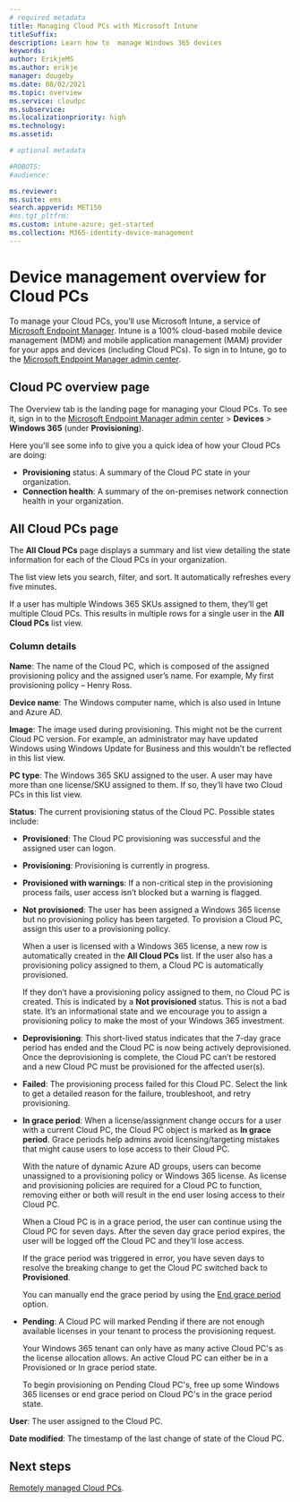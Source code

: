 ```yaml
---
# required metadata
title: Managing Cloud PCs with Microsoft Intune
titleSuffix:
description: Learn how to  manage Windows 365 devices
keywords:
author: ErikjeMS  
ms.author: erikje
manager: dougeby
ms.date: 08/02/2021
ms.topic: overview
ms.service: cloudpc
ms.subservice:
ms.localizationpriority: high
ms.technology:
ms.assetid: 

# optional metadata

#ROBOTS:
#audience:

ms.reviewer: 
ms.suite: ems
search.appverid: MET150
#ms.tgt_pltfrm:
ms.custom: intune-azure; get-started
ms.collection: M365-identity-device-management
---
```


# Device management overview for Cloud PCs

To manage your Cloud PCs, you’ll use Microsoft Intune, a service of [Microsoft Endpoint Manager](https://admin.microsoft.com/). Intune is a 100% cloud-based mobile device management (MDM) and mobile application management (MAM) provider for your apps and devices (including Cloud PCs). To sign in to Intune, go to the [Microsoft Endpoint Manager admin center](https://go.microsoft.com/fwlink/?linkid=2109431).

## Cloud PC overview page

The Overview tab is the landing page for managing your Cloud PCs. To see it, sign in to the [Microsoft Endpoint Manager admin center](https://go.microsoft.com/fwlink/?linkid=2109431) > **Devices** > **Windows 365** (under **Provisioning**).

Here you'll see some info to give you a quick idea of how your Cloud PCs are doing:

- **Provisioning** status: A summary of the Cloud PC state in your organization.
- **Connection health**:  A summary of the on-premises network connection health in your organization.  

## All Cloud PCs page

The **All Cloud PCs** page displays a summary and list view detailing the state information for each of the Cloud PCs in your organization.

The list view lets you search, filter, and sort. It automatically refreshes every five minutes.

If a user has multiple Windows 365 SKUs assigned to them, they’ll get multiple Cloud PCs. This results in multiple rows for a single user in the **All Cloud PCs** list view.

### Column details

**Name**: The name of the Cloud PC, which is composed of the assigned provisioning policy and the assigned user’s name. For example, My first provisioning policy – Henry Ross.

**Device name**: The Windows computer name, which is also used in Intune and Azure AD.

**Image**: The image used during provisioning. This might not be the current Cloud PC version. For example, an administrator may have updated Windows using Windows Update for Business and this wouldn’t be reflected in this list view.  

**PC type**: The Windows 365 SKU assigned to the user. A user may have more than one license/SKU assigned to them. If so, they’ll have two Cloud PCs in this list view.  

**Status**: The current provisioning status of the Cloud PC. Possible states include:
  
- **Provisioned**: The Cloud PC provisioning was successful and the assigned user can logon.
- **Provisioning**: Provisioning is currently in progress.  
- **Provisioned with warnings**: If a non-critical step in the provisioning process fails, user access isn’t blocked but a warning is flagged.  
- **Not provisioned**: The user has been assigned a Windows 365 license but no provisioning policy has been targeted. To provision a Cloud PC, assign this user to a provisioning policy.

  When a user is licensed with a Windows 365 license, a new row is automatically created in the **All Cloud PCs** list. If the user also has a provisioning policy assigned to them, a Cloud PC is automatically provisioned.

  If they don’t have a provisioning policy assigned to them, no Cloud PC is created. This is indicated by a **Not provisioned** status. This is not a bad state. It’s an informational state and we encourage you to assign a provisioning policy to make the most of your Windows 365 investment.  

- **Deprovisioning**: This short-lived status indicates that the 7-day grace period has ended and the Cloud PC is now being actively deprovisioned. Once the deprovisioning is complete, the Cloud PC can’t be restored and a new Cloud PC must be provisioned for the affected user(s).
- **Failed**: The provisioning process failed for this Cloud PC. Select the link to get a detailed reason for the failure, troubleshoot, and retry provisioning.
- **In grace period**: When a license/assignment change occurs for a user with a current Cloud PC, the Cloud PC object is marked as **In grace period**. Grace periods help admins avoid licensing/targeting mistakes that might cause users to lose access to their Cloud PC.

  With the nature of dynamic Azure AD groups, users can become unassigned to a provisioning policy or Windows 365 license. As license and provisioning policies are required for a Cloud PC to function, removing either or both will result in the end user losing access to their Cloud PC.

  When a Cloud PC is in a grace period, the user can continue using the Cloud PC for seven days. After the seven day grace period expires, the user will be logged off the Cloud PC and they’ll lose access.

  If the grace period was triggered in error, you have seven days to resolve the breaking change to get the Cloud PC switched back to **Provisioned**.

  You can manually end the grace period by using the [End grace period](end-grace-period.md) option.
- **Pending**: A Cloud PC will marked Pending if there are not enough available licenses in your tenant to process the provisioning request. 

  Your Windows 365 tenant can only have as many active Cloud PC's as the license allocation allows. An active Cloud PC can either be in a Provisioned or In grace period state.

  To begin provisioning on Pending Cloud PC's, free up some Windows 365 licenses or end grace period on Cloud PC's in the grace period state. 

**User**: The user assigned to the Cloud PC.  

**Date modified**: The timestamp of the last change of state of the Cloud PC.  

<!-- ########################## -->
## Next steps

[Remotely managed Cloud PCs](remotely-manage-cloud-pc.md).

